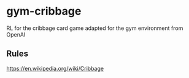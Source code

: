 # gym-cribbage
RL for the cribbage card game adapted for the gym environment from OpenAI

## Rules
https://en.wikipedia.org/wiki/Cribbage

